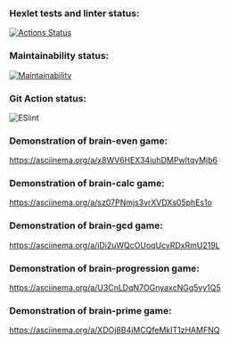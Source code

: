 ### Hexlet tests and linter status:
[![Actions Status](https://github.com/SkyAjax/frontend-project-lvl1/workflows/hexlet-check/badge.svg)](https://github.com/SkyAjax/frontend-project-lvl1/actions)
### Maintainability status:
[![Maintainability](https://api.codeclimate.com/v1/badges/a99a88d28ad37a79dbf6/maintainability)](https://codeclimate.com/github/codeclimate/codeclimate/maintainability)
### Git Action status:
![ESlint](https://github.com/SkyAjax/frontend-project-lvl1/actions/workflows/nodejs.yml/badge.svg)
### Demonstration of brain-even game:
https://asciinema.org/a/x8WV6HEX34iuhDMPwItqyMjb6
### Demonstration of brain-calc game:
https://asciinema.org/a/sz07PNmjs3vrXVDXs05phEs1o
### Demonstration of brain-gcd game:
https://asciinema.org/a/iDi2uWQcOUoqUcvRDxRmU219L
### Demonstration of brain-progression game:
https://asciinema.org/a/U3CnLDqN7OGnyaxcNGg5vy1Q5
### Demonstration of brain-prime game:
https://asciinema.org/a/XDOj8B4jMCQfeMkIT1zHAMFNQ
